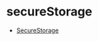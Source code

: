 # secureStorage

* [SecureStorage](/uxp/reference-js/Modules/uxp/Key-Value%20Storage/secureStorage/SecureStorage/)
